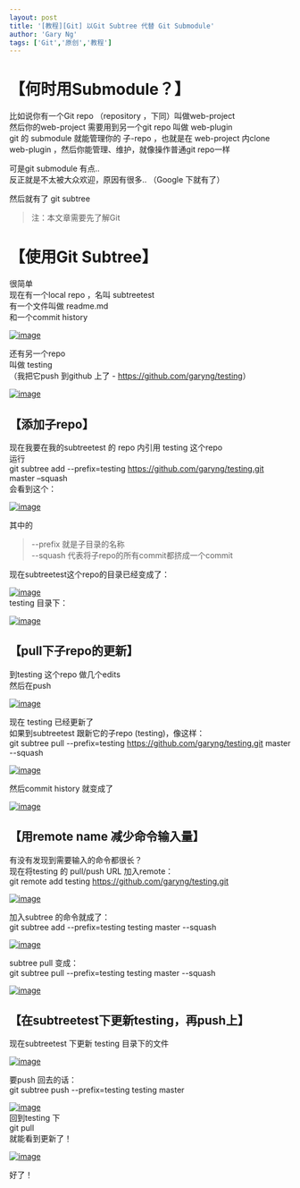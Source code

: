 ```yaml
---
layout: post
title: '[教程][Git] 以Git Subtree 代替 Git Submodule'
author: 'Gary Ng'
tags: ['Git','原创','教程']
---
```


# 【何时用Submodule？】

比如说你有一个Git repo （repository ，下同）叫做web-project  
 然后你的web-project 需要用到另一个git repo 叫做 web-plugin  
 git 的 submodule 就能管理你的 子-repo ，也就是在 web-project 内clone
web-plugin ，然后你能管理、维护，就像操作普通git repo一样  
  
 可是git submodule 有点..  
 反正就是不太被大众欢迎，原因有很多.. （Google 下就有了）  
  
 然后就有了 git subtree  
  

> 注：本文章需要先了解Git

<!-- More -->  
# 【使用Git Subtree】

很简单  
 现在有一个local repo ，名叫 subtreetest  
 有一个文件叫做 readme.md  
 和一个commit history  

[![image](http://lh5.ggpht.com/-nnG2u0Yx3Hs/Un3u91SItoI/AAAAAAAAFZA/u1cHiwZCqAI/image_thumb.png?imgmax=800 "image")](http://lh4.ggpht.com/-kMQ_swmldYA/Un3u9EemtnI/AAAAAAAAFY4/o959LWEVvqA/s1600-h/image%25255B2%25255D.png)  
  
 还有另一个repo  
 叫做 testing  
 （我把它push 到github 上了 - <https://github.com/garyng/testing>）  

[![image](http://lh6.ggpht.com/-DfOnYZbjR_0/Un3u_cpzrPI/AAAAAAAAFZQ/e35Ft8Lhn6M/image_thumb%25255B1%25255D.png?imgmax=800 "image")](http://lh5.ggpht.com/-WHNp23xnQK0/Un3u-jBJD3I/AAAAAAAAFZI/bznmpOMepKI/s1600-h/image%25255B5%25255D.png)  
  

## 【添加子repo】

现在我要在我的subtreetest 的 repo 内引用 testing 这个repo  
 运行  
 git subtree add --prefix=testing
<https://github.com/garyng/testing.git> master –squash  
 会看到这个：  

[![image](http://lh3.ggpht.com/-ySvaomsG9D8/Un3vAr6nVmI/AAAAAAAAFZg/3qhxRiU5BaM/image_thumb%25255B2%25255D.png?imgmax=800 "image")](http://lh6.ggpht.com/-kLrpjz_1h60/Un3u_-0NOeI/AAAAAAAAFZY/dB1aAnlxpWQ/s1600-h/image%25255B8%25255D.png)  
  
 其中的  

> --prefix 就是子目录的名称  
>  --squash 代表将子repo的所有commit都挤成一个commit

现在subtreetest这个repo的目录已经变成了：  

[![image](http://lh3.ggpht.com/-GCfjBfvE-tE/Un3vB1kmFXI/AAAAAAAAFZw/zN2CCyBNq20/image_thumb%25255B3%25255D.png?imgmax=800 "image")](http://lh3.ggpht.com/-pBr6IC6CKA8/Un3vBLfFEtI/AAAAAAAAFZo/i7oGHjycouE/s1600-h/image%25255B11%25255D.png)  
 testing 目录下：  

[![image](http://lh5.ggpht.com/-Ea9ROVQPYrg/Un3vDKeTsMI/AAAAAAAAFZ8/st5RJLTQcvA/image_thumb%25255B4%25255D.png?imgmax=800 "image")](http://lh5.ggpht.com/-WlkJWts6w5o/Un3vCWtyy7I/AAAAAAAAFZ4/chqPZ1TDG0k/s1600-h/image%25255B14%25255D.png)  
  

## 【pull下子repo的更新】

到testing 这个repo 做几个edits  
 然后在push  

[![image](http://lh3.ggpht.com/-SzzY6TjGCp4/Un3vEdsgaLI/AAAAAAAAFaQ/prbjiPxOsi0/image_thumb%25255B5%25255D.png?imgmax=800 "image")](http://lh5.ggpht.com/-aTnERCqQYLw/Un3vD4A4IiI/AAAAAAAAFaI/lSiwJlF12WY/s1600-h/image%25255B17%25255D.png)  
  
 现在 testing 已经更新了  
 如果到subtreetest 跟新它的子repo (testing)，像这样：  
 git subtree pull --prefix=testing
<https://github.com/garyng/testing.git> master --squash  

[![image](http://lh5.ggpht.com/-LouAChkFe84/Un3vF8SkoDI/AAAAAAAAFag/SPnu2WVMGPY/image_thumb%25255B6%25255D.png?imgmax=800 "image")](http://lh3.ggpht.com/-AX-queSFZig/Un3vFEV9LbI/AAAAAAAAFaY/LYJSkVvLWUI/s1600-h/image%25255B20%25255D.png)  
  
 然后commit history 就变成了  

[![image](http://lh3.ggpht.com/-H0ZkUEFCJJE/Un3vHBsN69I/AAAAAAAAFaw/LqDLtOz_2xY/image_thumb%25255B8%25255D.png?imgmax=800 "image")](http://lh6.ggpht.com/-TTmUsO3sZnQ/Un3vGlIWpsI/AAAAAAAAFao/QLMewNmclgw/s1600-h/image%25255B26%25255D.png)  
  

## 【用remote name 减少命令输入量】

有没有发现到需要输入的命令都很长？  
 现在将testing 的 pull/push URL 加入remote：  
 git remote add testing <https://github.com/garyng/testing.git>  

[![image](http://lh3.ggpht.com/-SExgYA5lP0o/Un3vIao8ilI/AAAAAAAAFbA/-ivSdGAzfms/image_thumb%25255B10%25255D.png?imgmax=800 "image")](http://lh5.ggpht.com/-jad45B3fdNA/Un3vH1xcQEI/AAAAAAAAFa4/mSq1Frh9Zt0/s1600-h/image%25255B32%25255D.png)  
  
 加入subtree 的命令就成了：  
 git subtree add --prefix=testing testing master --squash  

[![image](http://lh4.ggpht.com/-uUi521RdoGM/Un3vJ-Mr_HI/AAAAAAAAFbQ/xDdiOGzf_po/image_thumb%25255B11%25255D.png?imgmax=800 "image")](http://lh6.ggpht.com/-E0twcC_PEm8/Un3vJcDfs4I/AAAAAAAAFbI/S70AFkh63_A/s1600-h/image%25255B35%25255D.png)  
  
 subtree pull 变成：  
 git subtree pull --prefix=testing testing master --squash  

[![image](http://lh6.ggpht.com/-4tUtK5NPxQk/Un3vLWBnbmI/AAAAAAAAFbg/h-gkOTWbaYc/image_thumb%25255B12%25255D.png?imgmax=800 "image")](http://lh4.ggpht.com/-aXa1rAeH4VI/Un3vKpqU2hI/AAAAAAAAFbY/b11EV6Zfy3k/s1600-h/image%25255B38%25255D.png)  
  

## 【在subtreetest下更新testing，再push上】

现在subtreetest 下更新 testing 目录下的文件  

[![image](http://lh6.ggpht.com/-KzWMicWxySY/Un3vM9NJojI/AAAAAAAAFbw/XhKE9etVRh4/image_thumb%25255B9%25255D.png?imgmax=800 "image")](http://lh6.ggpht.com/-Et7Rj9XvG6c/Un3vMNcw6II/AAAAAAAAFbo/hTId0CKkZQ4/s1600-h/image%25255B29%25255D.png)  
  
 要push 回去的话：  
 git subtree push --prefix=testing testing master  

[![image](http://lh5.ggpht.com/-eGJrnA_z0XM/Un3vOIcfKVI/AAAAAAAAFcA/7AfCzEYuXSk/image_thumb%25255B13%25255D.png?imgmax=800 "image")](http://lh5.ggpht.com/-c-z7dzpH-LI/Un3vNQoucLI/AAAAAAAAFb4/B-HdztaegFY/s1600-h/image%25255B41%25255D.png)  
 回到testing 下  
 git pull  
 就能看到更新了！  

[![image](http://lh5.ggpht.com/-1tscRr3x1sM/Un3vmI4XHpI/AAAAAAAAFcc/Zo2UgxLpMb8/image_thumb%25255B14%25255D.png?imgmax=800 "image")](http://lh5.ggpht.com/-BA9sA7XqUYE/Un3vlkClSbI/AAAAAAAAFcI/dmtDE1S_Vas/s1600-h/image%25255B44%25255D.png)  
  
 好了！  

